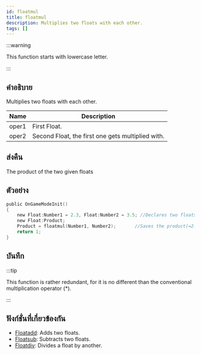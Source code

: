 ```yaml
---
id: floatmul
title: floatmul
description: Multiplies two floats with each other.
tags: []
---
```


:::warning

This function starts with lowercase letter.

:::

## คำอธิบาย

Multiplies two floats with each other.

| Name  | Description                                       |
| ----- | ------------------------------------------------- |
| oper1 | First Float.                                      |
| oper2 | Second Float, the first one gets multiplied with. |

## ส่งคืน

The product of the two given floats

## ตัวอย่าง

```c
public OnGameModeInit()
{
    new Float:Number1 = 2.3, Float:Number2 = 3.5; //Declares two floats, Number1 (2.3) and Number2 (3.5)
    new Float:Product;
    Product = floatmul(Number1, Number2);       //Saves the product(=2.3*3.5 = 8.05) of Number1 and Number2 in the float "Product"
    return 1;
}
```

## บันทึก

:::tip

This function is rather redundant, for it is no different than the conventional multiplication operator (\*).

:::

## ฟังก์ชั่นที่เกี่ยวข้องกัน

- [Floatadd](../functions/Floatadd): Adds two floats.
- [Floatsub](../functions/Floatsub): Subtracts two floats.
- [Floatdiv](../functions/Floatdiv): Divides a float by another.
